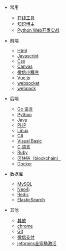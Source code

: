 - 常用
  - [在线工具](doc/tools.md)
  - [知识博主](/doc/nav.md)
  - [Python Web开发实战](/blog/python-web/index.md)
- 前端

  - [Html](doc/html.md)
  - [Javascript](doc/javascript.md)
  - [Css](doc/css.md)
  - [Canvas](doc/canvas.md)
  - [微信小程序](doc/miniprogram.md)
  - [Vue.js](doc/vue.md)
  - [websocket](blog/websocket/index.md)
  - [webpack](doc/webpack.md)

- 后端

  - [Go 语言](doc/go.md)
  - [Python](doc/python.md)
  - [Java](doc/java.md)
  - [PHP](doc/php.md)
  - [Linux](doc/linux.md)
  - [C#](doc/csharp.md)
  - [Visual Basic](doc/visual-basic.md)
  - [C 语言](doc/c.md)
  - [Ruby](doc/ruby.md)
  - [区块链（blockchain）](doc/blockchain.md)
  - [Docker](/doc/docker.md)

- 数据库

  - [MySQL](doc/mysql.md)
  - [Neo4j](doc/neo4j.md)
  - [Redis](doc/redis.md)
  - [ElasticSearch](blog/elasticsearch/index.md)

- 其他
  - [其他](doc/index.md)
  - [chrome](doc/chrome.md)
  - [Git](doc/git.md)
  - [微信支付](blog/pay/weixin-pay.md)
  - [jetbrains全家桶激活](/doc/jetbrains.md)